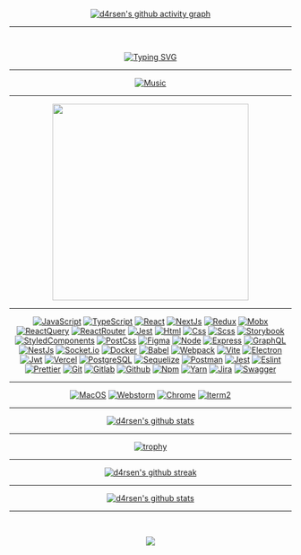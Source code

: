 <div class="wrapper">

<div align="center">

[![d4rsen's github activity graph](https://github-readme-activity-graph.vercel.app/graph?username=d4rsen&hide_border=true&theme=redical)](https://github.com/d4rsen)

<hr>

<br>

[![Typing SVG](https://readme-typing-svg.herokuapp.com?size=60&duration=4000&color=FF3BA2&center=true&vCenter=true&multiline=true&width=2000&height=400&lines=My+name+is+Darsen;I+am+a+Frontend+JavaScript%2FTypeScript+developer)](https://github.com/d4rsen)

</div>

<hr>

<div align="center">

[![Music](https://novatorem.vercel.app/api/spotify?background_color=0d1117&border_color=fa428e)](https://github.com/d4rsen)

</div>

<hr>

<p align="center">
  <a target="_blank" href="https://d4rsen.vercel.app"><img
    src="https://img.shields.io/badge/check%20out%20my%20website-20232A?style=for-the-badge&logo=vercel" width="350px"/></a>
</p>

<hr>

<div align="center">

[![JavaScript](https://img.shields.io/badge/JavaScript-20232A?style=for-the-badge&logo=javascript)](https://wikipedia.org/wiki/JavaScript)
[![TypeScript](https://img.shields.io/badge/TypeScript-20232A?style=for-the-badge&logo=typescript)](https://www.typescriptlang.org/)
[![React](https://img.shields.io/badge/React-20232A?style=for-the-badge&logo=react)](https://react.dev/)
[![NextJs](https://img.shields.io/badge/next-20232A?style=for-the-badge&logo=next.js)](https://nextjs.org/)
[![Redux](https://img.shields.io/badge/Redux-20232A?style=for-the-badge&logo=redux&logoColor=7749BD)](https://redux.js.org/)
[![Mobx](https://img.shields.io/badge/mobx-20232A?style=for-the-badge&logo=mobx)](https://mobx.js.org/)
[![ReactQuery](https://img.shields.io/badge/ReactQuery-20232A?style=for-the-badge&logo=reactquery)](https://tanstack.com/query/latest)
[![ReactRouter](https://img.shields.io/badge/React_Router-20232A?style=for-the-badge&logo=react-router)](https://reactrouter.com/)
[![Jest](https://img.shields.io/badge/Jest-20232A?style=for-the-badge&logo=jest&logoColor=red)](https://jestjs.io/)
[![Html](https://img.shields.io/badge/HTML5-20232A?style=for-the-badge&logo=html5)](https://html.spec.whatwg.org/multipage/)
[![Css](https://img.shields.io/badge/CSS3-20232A?style=for-the-badge&logo=css3&logoColor=369AD6)](https://www.w3.org/TR/CSS/)
[![Scss](https://img.shields.io/badge/scss-20232A?style=for-the-badge&logo=sass)](https://sass-lang.com/)
[![Storybook](https://img.shields.io/badge/storybook-20232A?style=for-the-badge&logo=storybook)](https://storybook.js.org/)
[![StyledComponents](https://img.shields.io/badge/StyledComponents-20232A?style=for-the-badge&logo=StyledComponents)](https://styled-components.com/)
[![PostCss](https://img.shields.io/badge/postcss-20232A?style=for-the-badge&logo=postcss&logoColor=DD3A0A)](https://postcss.org/)
[![Figma](https://img.shields.io/badge/figma-20232A?style=for-the-badge&logo=figma)](https://www.figma.com/)
[![Node](https://img.shields.io/badge/node-20232A?style=for-the-badge&logo=node.js)](https://nodejs.org/)
[![Express](https://img.shields.io/badge/express-20232A?style=for-the-badge&logo=express)](https://expressjs.com/)
[![GraphQL](https://img.shields.io/badge/graphql-20232A?style=for-the-badge&logo=GraphQL&logoColor=e535ab)](https://graphql.org/)
[![NestJs](https://img.shields.io/badge/nest-20232A?style=for-the-badge&logo=nestjs&logoColor=E0234D)](https://nestjs.com/)
[![Socket.io](https://img.shields.io/badge/socket.io-20232A?style=for-the-badge&logo=socket.io)](https://socket.io/)
[![Docker](https://img.shields.io/badge/docker-20232A?style=for-the-badge&logo=docker)](https://www.docker.com/)
[![Babel](https://img.shields.io/badge/babel-20232A?style=for-the-badge&logo=babel)](https://babeljs.io/)
[![Webpack](https://img.shields.io/badge/webpack-20232A?style=for-the-badge&logo=webpack)](https://webpack.js.org/)
[![Vite](https://img.shields.io/badge/vite-20232A?style=for-the-badge&logo=vite)](https://vitejs.dev/)
[![Electron](https://img.shields.io/badge/electron-20232A?style=for-the-badge&logo=electron&logoColor=A0EBF9)](https://www.electronjs.org/)
[![Jwt](https://img.shields.io/badge/JWT-20232A?style=for-the-badge&logo=jsonwebtokens)](https://jwt.io/)
[![Vercel](https://img.shields.io/badge/vercel-20232A?style=for-the-badge&logo=vercel)](https://vercel.com/)
[![PostgreSQL](https://img.shields.io/badge/postgresql-20232A?style=for-the-badge&logo=postgresql)](https://www.postgresql.org/)
[![Sequelize](https://img.shields.io/badge/Sequelize-20232A?style=for-the-badge&logo=Sequelize)](https://sequelize.org/)
[![Postman](https://img.shields.io/badge/postman-20232A?style=for-the-badge&logo=postman)](https://www.postman.com/)
[![Jest](https://img.shields.io/badge/jest-20232A?style=for-the-badge&logo=jest&logoColor=99424F)](https://jestjs.io/)
[![Eslint](https://img.shields.io/badge/eslint-20232A?style=for-the-badge&logo=eslint&logoColor=7C7CEA)](https://eslint.org/)
[![Prettier](https://img.shields.io/badge/prettier-20232A?style=for-the-badge&logo=prettier)](https://prettier.io/)
[![Git](https://img.shields.io/badge/git-20232A?style=for-the-badge&logo=git)](https://git-scm.com/)
[![Gitlab](https://img.shields.io/badge/gitlab-20232A?style=for-the-badge&logo=gitlab)](https://about.gitlab.com/)
[![Github](https://img.shields.io/badge/github-20232A?style=for-the-badge&logo=github)](https://github.com/)
[![Npm](https://img.shields.io/badge/npm-20232A?style=for-the-badge&logo=npm)](https://www.npmjs.com/)
[![Yarn](https://img.shields.io/badge/yarn-20232A?style=for-the-badge&logo=yarn)](https://yarnpkg.com/)
[![Jira](https://img.shields.io/badge/jira-20232A?style=for-the-badge&logo=jira&logoColor=blue)](https://www.atlassian.com/software/jira)
[![Swagger](https://img.shields.io/badge/swagger-20232A?style=for-the-badge&logo=swagger)](https://swagger.io/)


</div>

<hr>

<div align="center">

[![MacOS](https://img.shields.io/badge/MacOS-20232A?style=for-the-badge&logo=apple)](https://github.com/d4rsen)
[![Webstorm](https://img.shields.io/badge/webstorm-20232A?style=for-the-badge&logo=webstorm)](https://github.com/d4rsen)
[![Chrome](https://img.shields.io/badge/chrome-20232A?style=for-the-badge&logo=googlechrome)](https://github.com/d4rsen)
[![Iterm2](https://img.shields.io/badge/iterm2-20232A?style=for-the-badge&logo=iterm2)](https://github.com/d4rsen)

</div>

<hr>

<div align="center">

[![d4rsen's github stats](https://github-readme-stats.vercel.app/api/top-langs?username=d4rsen&theme=radical&langs_count=20&layout=compact)](https://github.com/d4rsen)

<hr>

[![trophy](https://github-profile-trophy.vercel.app/?username=d4rsen&theme=radical&column=3&margin-w=15&margin-h=15)](https://github.com/d4rsen)

<hr>

[![d4rsen's github streak](https://github-readme-streak-stats.herokuapp.com/?user=d4rsen&theme=radical)](https://github.com/d4rsen)

<hr>

[![d4rsen's github stats](https://github-readme-stats.vercel.app/api/?username=d4rsen&show_icons=true&theme=radical&include_all_commits=true)](https://github.com/d4rsen)

<hr>

&nbsp;
&nbsp;
&nbsp;
&nbsp;
&nbsp;
&nbsp;
&nbsp;
&nbsp;
&nbsp;
&nbsp;
&nbsp;
&nbsp;

<p align="center">
  <a href="https://www.youtube.com/watch?v=dQw4w9WgXcQ">
    <img src="https://user-images.githubusercontent.com/465125/151564444-07f17c75-0ad0-490b-8273-57b85c82d197.svg" />
  </a>
</p>

&nbsp;
&nbsp;
&nbsp;
&nbsp;
&nbsp;
&nbsp;
&nbsp;
&nbsp;
&nbsp;
&nbsp;
&nbsp;
&nbsp;
</div>

</div>
